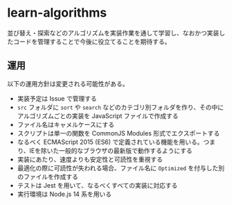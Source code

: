 learn-algorithms
====

並び替え・探索などのアルゴリズムを実装作業を通して学習し、なおかつ実装したコードを管理することで今後に役立てることを期待する。

## 運用

以下の運用方針は変更される可能性がある。

- 実装予定は Issue で管理する
- `src` フォルダに `sort` や `search` などのカテゴリ別フォルダを作り、その中にアルゴリズムごとの実装を JavaScript ファイルで作成する
- ファイル名はキャメルケースにする
- スクリプトは単一の関数を CommonJS Modules 形式でエクスポートする
- なるべく ECMAScript 2015 (ES6) で定義されている機能を用いる。つまり、IEを除いた一般的なブラウザの最新版で動作するようにする
- 実装にあたり、速度よりも安定性と可読性を重視する
- 最適化の際に可読性が失われる場合、ファイル名に `Optimized` を付与した別のファイルを作成する
- テストは Jest を用いて、なるべくすべての実装に対応する
- 実行環境は Node.js 14 系を用いる
